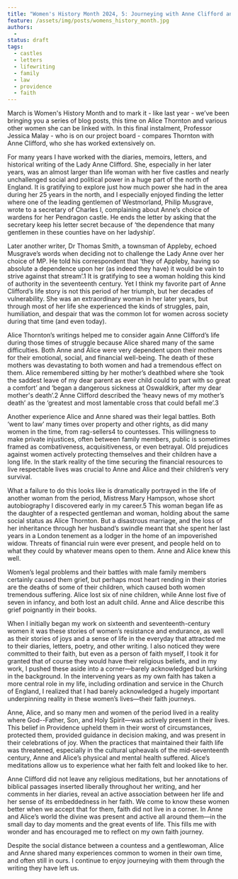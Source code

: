 ```yaml
---
title: "Women's History Month 2024, 5: Journeying with Anne Clifford and Alice Thornton"
feature: /assets/img/posts/womens_history_month.jpg
authors:
  - 
status: draft
tags:
  - castles
  - letters
  - lifewriting
  - family
  - law
  - providence
  - faith
---
```


March is Women's History Month and to mark it - like last year - we’ve been bringing you a series of blog posts, this time on Alice Thornton and various other women she can be linked with. In this final instalment, Professor Jessica Malay - who is on our project board - compares Thornton with Anne Clifford, who she has worked extensively on.


For many years I have worked with the diaries, memoirs, letters, and historical writing of the Lady Anne Clifford.  She, especially in her later years, was an almost larger than life woman with her five castles and nearly unchallenged social and political power in a huge part of the north of England.  It is gratifying to explore just how much power she had in the area during her 25 years in the north, and I especially enjoyed finding the letter where one of the leading gentlemen of Westmorland, Philip Musgrave, wrote to a secretary of Charles I, complaining about Anne’s choice of wardens for her Pendragon castle.  He ends the letter by asking that the secretary keep his letter secret because of ‘the dependence that many gentlemen in these counties have on her ladyship’.   

Later another writer, Dr Thomas Smith, a townsman of Appleby, echoed Musgrave’s words when deciding not to challenge the Lady Anne over her choice of MP. He told his correspondent that ‘they of Appleby, having so absolute a dependence upon her (as indeed they have) it would be vain to strive against that stream’.1  It is gratifying to see a woman holding this kind of authority in the seventeenth century.  Yet I think my favorite part of Anne Clifford’s life story is not this period of her triumph, but her decades of vulnerability.  She was an extraordinary woman in her later years, but through most of her life she experienced the kinds of struggles, pain, humiliation, and despair that was the common lot for women across society during that time (and even today).   

Alice Thornton’s writings helped me to consider again Anne Clifford’s life during those times of struggle because Alice shared many of the same difficulties. Both Anne and Alice were very dependent upon their mothers for their emotional, social, and financial well-being.  The death of these mothers was devastating to both women and had a tremendous effect on them. Alice remembered sitting by her mother’s deathbed where she ‘took the saddest leave of my dear parent as ever child could to part with so great a comfort’ and ‘began a dangerous sickness at Oswaldkirk, after my dear mother's death’.2  Anne Clifford described the ‘heavy news of my mother’s death’ as the ‘greatest and most lamentable cross that could befall me’.3 

Another experience Alice and Anne shared was their legal battles.  Both ‘went to law’ many times over property and other rights, as did many women in the time, from rag-sellers4 to countesses. This willingness to make private injustices, often between family members, public is sometimes framed as combativeness, acquisitiveness, or even betrayal. Old prejudices against women actively protecting themselves and their children have a long life.  In the stark reality of the time securing the financial resources to live respectable lives was crucial to Anne and Alice and their children’s very survival.  

What a failure to do this looks like is dramatically portrayed in the life of another woman from the period, Mistress Mary Hampson, whose short autobiography I discovered early in my career.5  This woman began life as the daughter of a respected gentleman and woman, holding about the same social status as Alice Thornton.  But a disastrous marriage, and the loss of her inheritance through her husband’s swindle meant that she spent her last years in a London tenement as a lodger in the home of an impoverished widow. Threats of financial ruin were ever present, and people held on to what they could by whatever means open to them.  Anne and Alice knew this well.   

Women’s legal problems and their battles with male family members certainly caused them grief, but perhaps most heart rending in their stories are the deaths of some of their children, which caused both women tremendous suffering. Alice lost six of nine children, while Anne lost five of seven in infancy, and both lost an adult child. Anne and Alice describe this grief poignantly in their books. 

When I initially began my work on sixteenth and seventeenth-century women it was these stories of women’s resistance and endurance, as well as their stories of joys and a sense of life in the everyday that attracted me to their diaries, letters, poetry, and other writing.  I also noticed they were committed to their faith, but even as a person of faith myself, I took it for granted that of course they would have their religious beliefs, and in my work, I pushed these aside into a corner—barely acknowledged but lurking in the background.  In the intervening years as my own faith has taken a more central role in my life, including ordination and service in the Church of England, I realized that I had barely acknowledged a hugely important underpinning reality in these women’s lives—their faith journeys.   

Anne, Alice, and so many men and women of the period lived in a reality where God--Father, Son, and Holy Spirit—was actively present in their lives.  This belief in Providence upheld them in their worst of circumstances, protected them, provided guidance in decision making, and was present in their celebrations of joy.  When the practices that maintained their faith life was threatened, especially in the cultural upheavals of the mid-seventeenth century, Anne and Alice’s physical and mental health suffered.  Alice’s meditations allow us to experience what her faith felt and looked like to her.   

Anne Clifford did not leave any religious meditations, but her annotations of biblical passages inserted liberally throughout her writing, and her comments in her diaries, reveal an active association between her life and her sense of its embeddedness in her faith. We come to know these women better when we accept that for them, faith did not live in a corner.  In Anne and Alice’s world the divine was present and active all around them—in the small day to day moments and the great events of life.  This fills me with wonder and has encouraged me to reflect on my own faith journey.   

Despite the social distance between a countess and a gentlewoman, Alice and Anne shared many experiences common to women in their own time, and often still in ours. I continue to enjoy journeying with them through the writing they have left us. 